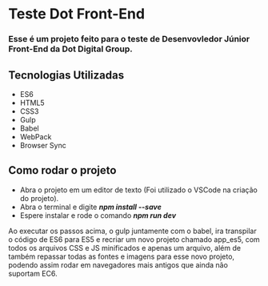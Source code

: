 # Teste Dot Front-End

### Esse é um projeto feito para o teste de Desenvovledor Júnior Front-End da Dot Digital Group.

## Tecnologias Utilizadas
- ES6
- HTML5
- CSS3
- Gulp
- Babel
- WebPack
- Browser Sync

## Como rodar o projeto
- Abra o projeto em um editor de texto (Foi utilizado o VSCode na criação do projeto).
- Abra o terminal e digite **_npm install --save_**
- Espere instalar e rode o comando **_npm run dev_**

Ao executar os passos acima, o gulp juntamente com o babel, ira transpilar o código de ES6 para ES5 e recriar um novo projeto chamado app_es5, com todos os arquivos CSS e JS minificados e apenas um arquivo, além de também repassar todas as fontes e imagens para esse novo projeto, podendo assim rodar em navegadores mais antigos que ainda não suportam EC6.



